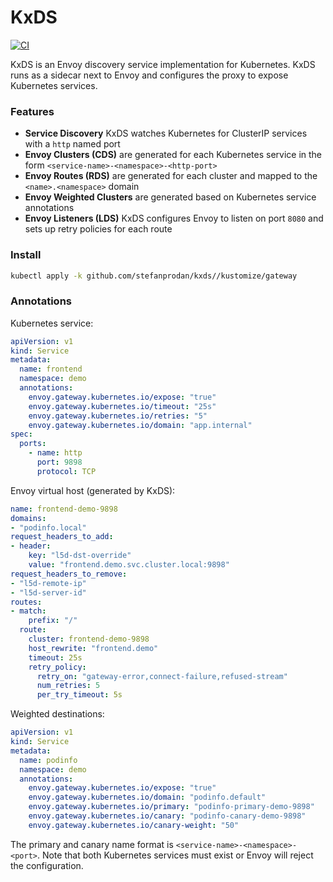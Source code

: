 # KxDS
[![CI](https://github.com/stefanprodan/kxds/workflows/CI/badge.svg)](https://github.com/stefanprodan/kxds/actions)

KxDS is an Envoy discovery service implementation for Kubernetes.
KxDS runs as a sidecar next to Envoy and configures the proxy to expose Kubernetes services.

### Features

* **Service Discovery** KxDS watches Kubernetes for ClusterIP services with a `http` named port
* **Envoy Clusters (CDS)** are generated for each Kubernetes service in the form `<service-name>-<namespace>-<http-port>`
* **Envoy Routes (RDS)** are generated for each cluster and mapped to the `<name>.<namespace>` domain
* **Envoy Weighted Clusters** are generated based on Kubernetes service annotations
* **Envoy Listeners (LDS)** KxDS configures Envoy to listen on port `8080` and sets up retry policies for each route

### Install

```sh
kubectl apply -k github.com/stefanprodan/kxds//kustomize/gateway
```

### Annotations

Kubernetes service:
```yaml
apiVersion: v1
kind: Service
metadata:
  name: frontend
  namespace: demo
  annotations:
    envoy.gateway.kubernetes.io/expose: "true"
    envoy.gateway.kubernetes.io/timeout: "25s"
    envoy.gateway.kubernetes.io/retries: "5"
    envoy.gateway.kubernetes.io/domain: "app.internal"
spec:
  ports:
    - name: http
      port: 9898
      protocol: TCP
```

Envoy virtual host (generated by KxDS):
```yaml
name: frontend-demo-9898
domains:
- "podinfo.local"
request_headers_to_add:
- header:
    key: "l5d-dst-override"
    value: "frontend.demo.svc.cluster.local:9898"
request_headers_to_remove:
- "l5d-remote-ip"
- "l5d-server-id"
routes:
- match:
    prefix: "/"
  route:
    cluster: frontend-demo-9898
    host_rewrite: "frontend.demo"
    timeout: 25s
    retry_policy:
      retry_on: "gateway-error,connect-failure,refused-stream"
      num_retries: 5
      per_try_timeout: 5s
```

Weighted destinations:

```yaml
apiVersion: v1
kind: Service
metadata:
  name: podinfo
  namespace: demo
  annotations:
    envoy.gateway.kubernetes.io/expose: "true"
    envoy.gateway.kubernetes.io/domain: "podinfo.default"
    envoy.gateway.kubernetes.io/primary: "podinfo-primary-demo-9898"
    envoy.gateway.kubernetes.io/canary: "podinfo-canary-demo-9898"
    envoy.gateway.kubernetes.io/canary-weight: "50"
```

The primary and canary name format is `<service-name>-<namespace>-<port>`.
Note that both Kubernetes services must exist or Envoy will reject the configuration.
